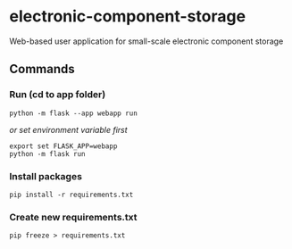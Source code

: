 # electronic-component-storage
Web-based user application for small-scale electronic component storage

## **Commands**
### Run (cd to app folder)

```
python -m flask --app webapp run
```
*or set environment variable first*
```
export set FLASK_APP=webapp
python -m flask run
```

### Install packages
```
pip install -r requirements.txt
```

### Create new requirements.txt
```
pip freeze > requirements.txt
```